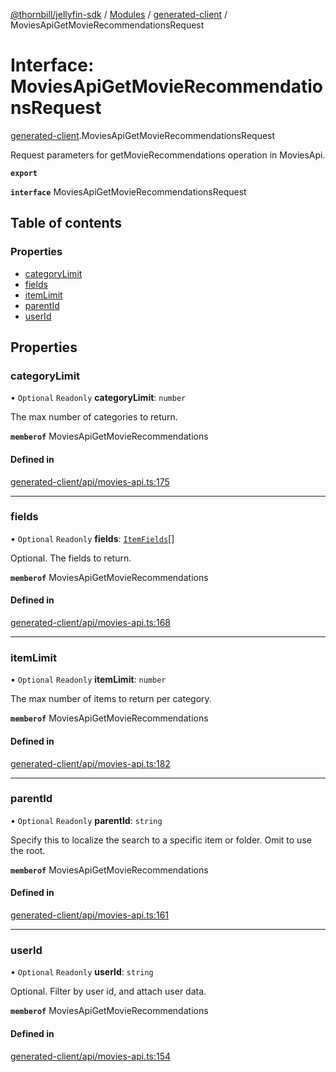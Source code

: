 [@thornbill/jellyfin-sdk](../README.md) / [Modules](../modules.md) / [generated-client](../modules/generated_client.md) / MoviesApiGetMovieRecommendationsRequest

# Interface: MoviesApiGetMovieRecommendationsRequest

[generated-client](../modules/generated_client.md).MoviesApiGetMovieRecommendationsRequest

Request parameters for getMovieRecommendations operation in MoviesApi.

**`export`**

**`interface`** MoviesApiGetMovieRecommendationsRequest

## Table of contents

### Properties

- [categoryLimit](generated_client.MoviesApiGetMovieRecommendationsRequest.md#categorylimit)
- [fields](generated_client.MoviesApiGetMovieRecommendationsRequest.md#fields)
- [itemLimit](generated_client.MoviesApiGetMovieRecommendationsRequest.md#itemlimit)
- [parentId](generated_client.MoviesApiGetMovieRecommendationsRequest.md#parentid)
- [userId](generated_client.MoviesApiGetMovieRecommendationsRequest.md#userid)

## Properties

### categoryLimit

• `Optional` `Readonly` **categoryLimit**: `number`

The max number of categories to return.

**`memberof`** MoviesApiGetMovieRecommendations

#### Defined in

[generated-client/api/movies-api.ts:175](https://github.com/thornbill/jellyfin-sdk-typescript/blob/21a118e/src/generated-client/api/movies-api.ts#L175)

___

### fields

• `Optional` `Readonly` **fields**: [`ItemFields`](../enums/generated_client.ItemFields.md)[]

Optional. The fields to return.

**`memberof`** MoviesApiGetMovieRecommendations

#### Defined in

[generated-client/api/movies-api.ts:168](https://github.com/thornbill/jellyfin-sdk-typescript/blob/21a118e/src/generated-client/api/movies-api.ts#L168)

___

### itemLimit

• `Optional` `Readonly` **itemLimit**: `number`

The max number of items to return per category.

**`memberof`** MoviesApiGetMovieRecommendations

#### Defined in

[generated-client/api/movies-api.ts:182](https://github.com/thornbill/jellyfin-sdk-typescript/blob/21a118e/src/generated-client/api/movies-api.ts#L182)

___

### parentId

• `Optional` `Readonly` **parentId**: `string`

Specify this to localize the search to a specific item or folder. Omit to use the root.

**`memberof`** MoviesApiGetMovieRecommendations

#### Defined in

[generated-client/api/movies-api.ts:161](https://github.com/thornbill/jellyfin-sdk-typescript/blob/21a118e/src/generated-client/api/movies-api.ts#L161)

___

### userId

• `Optional` `Readonly` **userId**: `string`

Optional. Filter by user id, and attach user data.

**`memberof`** MoviesApiGetMovieRecommendations

#### Defined in

[generated-client/api/movies-api.ts:154](https://github.com/thornbill/jellyfin-sdk-typescript/blob/21a118e/src/generated-client/api/movies-api.ts#L154)
